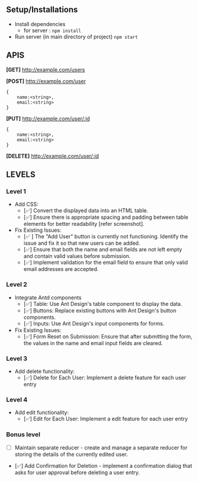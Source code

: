 ## Setup/Installations
* Install dependencies 
  * for server : ``npm install``
 * Run server (in main directory of project) ``npm start``

## APIS
**[GET]**   http://example.com/users

**[POST]**   http://example.com/user
```
{
    name:<string>,
    email:<string>
}
```
**[PUT]**   http://example.com/user/:id
```
{
    name:<string>,
    email:<string>
}
```

**[DELETE]**   http://example.com/user/:id

## LEVELS

### Level 1 
- Add CSS:
	- [✅] Convert the displayed data into an HTML table.
	- [✅] Ensure there is appropriate spacing and padding between table elements for better readability [refer screenshot].
- Fix Existing Issues:
	- [✅ ] The "Add User" button is currently not functioning. Identify the issue and fix it so that new users can be added.
	- [✅] Ensure that both the name and email fields are not left empty and contain valid values before submission.
	- [✅] Implement validation for the email field to ensure that only valid email addresses are accepted.






### Level 2
- Integrate Antd components
	- [✅] Table: Use Ant Design's table component to display the data.
	- [✅] Buttons: Replace existing buttons with Ant Design's button components.
	- [✅] Inputs: Use Ant Design's input components for forms.
- Fix Existing Issues: 
	- [✅] Form Reset on Submission: Ensure that after submitting the form, the values in the name and email input fields are cleared.




### Level 3
- Add delete functionality:
	- [✅] Delete for Each User: Implement a delete feature for each user entry






### Level 4
- Add edit functionality:
	- [✅] Edit for Each User: Implement a edit feature for each user entry




### Bonus level
- [ ] Maintain separate reducer - create and manage a separate reducer for storing the details of the currently edited user.
- [✅] Add Confirmation for Deletion - implement a confirmation dialog that asks for user approval before deleting a user entry.
